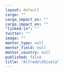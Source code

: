 ```yaml
---
layout: default
cargo: ""
cargo_impact_es: ""
cargo_impact_en: ""
"linked-in": ""
twitter: ""
image: ""
mentor_type: null
mentor_field: null
mentor_country: null
published: false
title: "Alfredo\tRivela"
---
```


